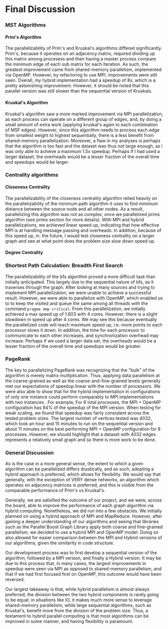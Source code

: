 # Final Discussion

### MST Algorithms

#### Prim's Algorithm

The parallelizability of Prim's and Kruskal's algorithms differed significantly. Prim's, because it operates on an adjacency matrix, required dividing up this matrix among procesess and then having a master process compare the minimum edge of each sub matrix for each iteration. As such, the greatest improvement came from shared-memory parallelism, implemented via OpenMP. However, by refactoring to use MPI, improvements were still seen. Overall, my hybrid implementation had a speedup of 8x, which is a pretty astonishing improvement. However, it should be noted that this parallel version was still slower than the sequential version of Kruskals.

#### Kruskal's Algorithm

Kruskal's algorithm saw a more marked improvement via MPI parallelization, as each process can operate on a different group of edges, and, by doing a small amount of extra work (applying kruskal's again to each combination of MSF edges). However, since this algorithm needs to process each edge from smallest weight to highest sequentially, there is a less benefit from shared-memory parallelization. Moreover, a flaw in my analyses is perhaps that the algorithm is too fast and the dataset was thus not large enough, as i was only able to achieve a maximum 1.5x speedup. Perhaps if I had used a larger dataset, the overheads would be a lesser fraction of the overall time and speedups would be larger.

### Centrality algorithms

#### Closeness Centrality
The parallelizability of the closeness centrality algorithm relied heavily on the parallelizability of the minimum path algorithm it uses to find minimum distance between the source node and all other nodes. As a result, parallelizing this algorithm was not as complex, once we parallelized prims algorithm (see prims section for more details). With MPI and hybrid parallelizations, we achieved linear speed up, indicating that how effective MPI is at handling message passing and overheads. In addition, because of this speed up, in. the future, I would test closeness centrality on a larger graph and see at what point does the problem size slow down speed up.

#### Degree Centrality

### Shortest Path Calculation: Breadth First Search

The parallelizability of the bfs algorithm proved a more difficult task than initially anticipated. This largely due to the sequential nature of bfs, as it traverses through the graph. After looking at many sources and trying to implement MPI parallelization, we were unable to achieve a successful result. However, we were able to parallelize with OpenMP, which enabled us to to keep the visited and queue the same among all threads with the command ```pragma omp critical```. From this parallelization, we initially achieved a max speed up of 1.603 with 4 cores. However, there is a slight slowdown in speed up after 4 cores. We may see this because eventually the parallelized code will reach maximum speed up, i.e. more points to each processor slows it down. In addition, the time for each processor to communicate to each other increases, and synchronization overhead may increase. Perhaps if we used a larger data set, the overheads would be a lesser fraction of the overall time and speedups would be greater.

### PageRank

The key to parallelizing PageRank was recognizing that the "bulk" of the algorithm is merely matrix multiplication. Thus, applying data parallelism at the coarse-grained as well as the coarse-and-fine-grained levels generally met our expectations of speedup linear with the number of processors. We were also able to show that for the hybrid implementation in configurations of only one instance could perform comparably to MPI implementations with two instances . For example, For 8 total processes, the MPI + OpenMP configuration has 94% of the speedup of the MPI version. When testing for weak scaling, we found that speedup was fairly consistent across the tested problem sizes. The largest number of vertices tested was 4032, which took an hour and 15 minutes to run on the sequential version and about 11 minutes on the best performing MPI + OpenMP configuration for 8 processes. However, we should highlight that a dataset with 4032 edges represents a relatively small graph and so there is more work to be done.

### General Discussion

As is the case in a more general sense, the extent to which a given algorithm can be parallelized differs drastically, and as such, adopting a hybrid approach is preferred, which allows for flexibility. We would say that generally, with the exception of VERY dense networks, an algorithm which operates on adjacency matrices is preferred, and this is visible from the comparable performance of Prim's vs Kruskal's.


Generally, we are satisfied the outcome of our project, and we were, across the board, able to improve the performance of each graph algorithm via hybrid computing. Nonetheless, we did run into a few obstacles. We initially planned on using a hybrid approach of MPI and MapReduce. However, after gaining a deeper understanding of our algorithms and seeing that libraries such as the Parallel Boost Graph Library apply both coarse and fine-grained parallelism, we decided to use a hybrid MPI and OpenMP model. Doing so also allowed for easier comparison between the MPI and Hybrid versions of our algorithms, given the similarity in code structure. 

Our development process was to first develop a sequential version of the algorithm, followed by a MPI version, and finally a Hybrid version. It may be due to this process that, in many cases, the largest improvements in speedup were seen via MPI as opposed to shared-memory parallelism, and that if we had first focused first on OpenMP, this outcome would have been reversed.

Our largest takeaway is that, while hybrid parallelism is almost always preferred, the division between the two hybrid components is rarely going to be equal; in situations like IO, it makes much more sense to leverage shared-memory parallelism, while large sequential algorithms, such as Kruskal's, benefit more from the division of the problem size. Thus, a testament to hybrid parallel computing is that most algorithms can be improved in some manner, and having flexibility is paramount.




